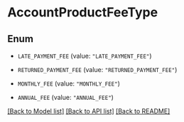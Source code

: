 # AccountProductFeeType

## Enum


* `LATE_PAYMENT_FEE` (value: `"LATE_PAYMENT_FEE"`)

* `RETURNED_PAYMENT_FEE` (value: `"RETURNED_PAYMENT_FEE"`)

* `MONTHLY_FEE` (value: `"MONTHLY_FEE"`)

* `ANNUAL_FEE` (value: `"ANNUAL_FEE"`)


[[Back to Model list]](../README.md#documentation-for-models) [[Back to API list]](../README.md#documentation-for-api-endpoints) [[Back to README]](../README.md)


